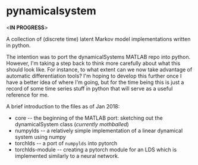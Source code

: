 # pynamicalsystem
<**IN PROGRESS**>

A collection of (discrete time) latent Markov model implementations written in python. 

The intention was to port the dynamicalSystems MATLAB repo into python. However, I'm taking a step back to think more carefully about what this should look like. For instance, to what extent can we now take advantage of automatic differentiation tools? I'm hoping to develop this further once I have a better idea of where I'm going, but for the time being this is just a record of some time series stuff in python that will serve as a useful reference for me.

A brief introduction to the files as of Jan 2018:
* core -- the beginning of the MATLAB port: sketching out the dynamicalSystem class (*currently mothballed*)
* numpylds -- a relatively simple implementation of a linear dynamical system using numpy
* torchlds -- a port of `numpylds` into pytorch
* torchlds-module -- creating a pytorch module for an LDS which is implemented similarly to a neural network.
